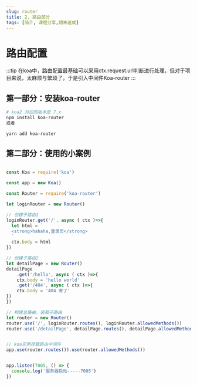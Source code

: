 ```yaml
---
slug: router
title: 2. 路由部分
tags: [简介, 课程分享,期末速成]
---
```


# 路由配置

:::tip
在koa中，路由配置最基础可以采用ctx.request.url判断进行处理，但对于项目来说，太麻烦与繁琐了，于是引入中间件Koa-router
:::

## 第一部分：安装koa-router


```sh
# koa2 对应的版本是 7.x
npm install koa-router
或者

yarn add koa-router
```


## 第二部分：使用的小案例



```js

const Koa = require('koa')

const app = new Koa()

const Router = require('koa-router')

let loginRouter = new Router()

// 创建子路由1
loginRouter.get('/', async ( ctx )=>{
  let html = `
  <strong>hahaha,登录页</strong>
  `
  ctx.body = html
})

// 创建子路由2
let detailPage = new Router()
detailPage
    .get('/hello', async ( ctx )=>{
    ctx.body = 'hello world'
    .get('/404', async ( ctx )=>{
    ctx.body = '404 寄了'
})
})

// 构建总路由，装载子路由
let router = new Router()
router.use('/', loginRouter.routes(), loginRouter.allowedMethods())
router.use('/detailPage', detailPage.routes(), detailPage.allowedMethods())


// koa实例挂载路由中间件
app.use(router.routes()).use(router.allowedMethods())


app.listen(7005, () => {
  console.log('服务器启动-----7005')
})

```
